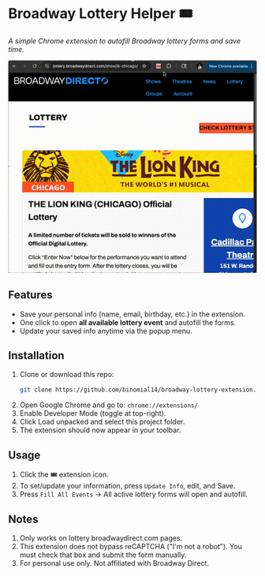 # Broadway Lottery Helper 🎟️

_A simple Chrome extension to autofill Broadway lottery forms and save time._

![Broadway Lottery Helper Demo](demo.gif)

## Features

- Save your personal info (name, email, birthday, etc.) in the extension.
- One click to open **all available lottery event** and autofill the forms.
- Update your saved info anytime via the popup menu.

## Installation

1. Clone or download this repo:
    ```bash
    git clone https://github.com/binomial14/broadway-lottery-extension.git
    ```
2. Open Google Chrome and go to: `chrome://extensions/`
3. Enable Developer Mode (toggle at top-right).
4. Click Load unpacked and select this project folder.
5. The extension should now appear in your toolbar.

## Usage

1. Click the 🎟️ extension icon.
2. To set/update your information, press `Update Info`, edit, and Save.
3. Press `Fill All Events` → All active lottery forms will open and autofill.

## Notes

1. Only works on lottery.broadwaydirect.com pages.
2. This extension does not bypass reCAPTCHA ("I'm not a robot"). You must check that box and submit the form manually.
3. For personal use only. Not affiliated with Broadway Direct.
